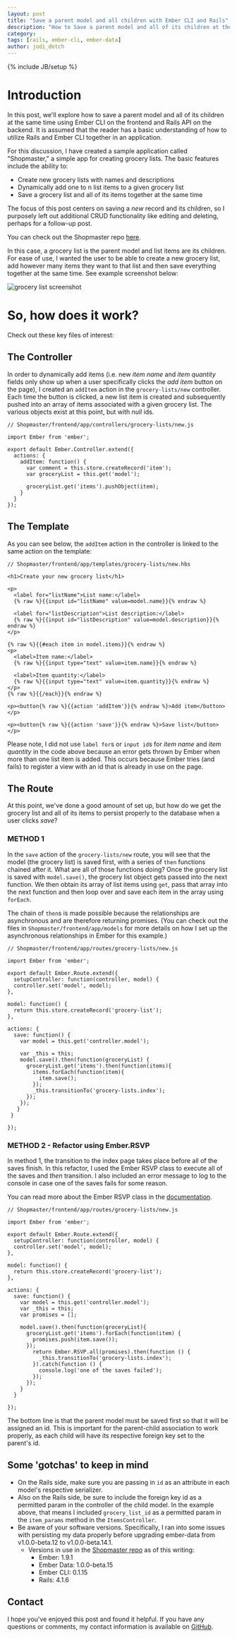 ```yaml
---
layout: post
title: "Save a parent model and all children with Ember CLI and Rails"
description: "How to Save a parent model and all of its children at the same time with Ember CLI and Rails"
category:
tags: [rails, ember-cli, ember-data]
author: jodi_detch
---
```

{% include JB/setup %}

# Introduction

In this post, we'll explore how to save a parent model and all of its children at the same time using Ember CLI on the frontend and Rails API on the backend. It is assumed that the reader has a basic understanding of how to utilize Rails and Ember CLI together in an application.

For this discussion, I have created a sample application called "Shopmaster," a simple app for creating grocery lists. The basic features include the ability to:
 
* Create new grocery lists with names and descriptions
* Dynamically add one to n list items to a given grocery list
* Save a grocery list and all of its items together at the same time 

The focus of this post centers on saving a *new* record and its children, so I purposely left out additional CRUD functionality like editing and deleting, perhaps for a follow-up post.

You can check out the Shopmaster repo <a href="https://github.com/jdetch/Shopmaster" target="_blank">here</a>.

In this case, a grocery list is the parent model and list items are its children. For ease of use, I wanted the user to be able to create a new grocery list, add however many items they want to that list and then save everything together at the same time. See example screenshot below:

<img src="http://i.imgur.com/awZupYJ.png" alt="grocery list screenshot"> 

# So, how does it work?

Check out these key files of interest:

## The Controller

In order to dynamically add items (i.e. new *item name* and *item quantity* fields only show up when a user specifically clicks the *add item* button on the page), I created an `addItem` action in the `grocery-lists/new` controller. Each time the button is clicked, a new list item is created and subsequently pushed into an array of items associated with a given grocery list. The various objects exist at this point, but with *null* ids.

    // Shopmaster/frontend/app/controllers/grocery-lists/new.js
  
    import Ember from 'ember';

    export default Ember.Controller.extend({
      actions: {
        addItem: function() {
          var comment = this.store.createRecord('item');
          var groceryList = this.get('model');
      
          groceryList.get('items').pushObject(item);              
        }
      }
    });

## The Template  
  
As you can see below, the `addItem` action in the controller is linked to the same action on the template:

    // Shopmaster/frontend/app/templates/grocery-lists/new.hbs
    
    <h1>Create your new grocery list</h1>

    <p>
      <label for="listName">List name:</label> 
      {% raw %}{{input id="listName" value=model.name}}{% endraw %}

      <label for="listDescription">List description:</label>
      {% raw %}{{input id="listDescription" value=model.description}}{% endraw %}
    </p>

    {% raw %}{{#each item in model.items}}{% endraw %}
    <p>
      <label>Item name:</label> 
      {% raw %}{{input type="text" value=item.name}}{% endraw %}

      <label>Item quantity:</label> 
      {% raw %}{{input type="text" value=item.quantity}}{% endraw %}
    </p>
    {% raw %}{{/each}}{% endraw %}

    <p><button{% raw %}{{action 'addItem'}}{% endraw %}>Add item</button></p>

    <p><button{% raw %}{{action 'save'}}{% endraw %}>Save list</button></p>

Please note, I did not use `label for`s or `input id`s for *item name* and *item quantity* in the code above because an error gets thrown by Ember when more than one list item is added. This occurs because Ember tries (and fails) to register a view with an id that is already in use on the page.

## The Route

At this point, we've done a good amount of set up, but how do we get the grocery list and all of its items to persist properly to the database when a user clicks *save*?

### METHOD 1 

In the `save` action of the `grocery-lists/new` route, you will see that the model (the grocery list) is saved first, with a series of `then` functions chained after it. What are all of those functions doing? Once the grocery list is saved with `model.save()`, the grocery list object gets passed into the next function. We then obtain its array of list items using `get`, pass that array into the next function and then loop over and save each item in the array using `forEach`.

The chain of `then`s is made possible because the relationships are asynchronous and are therefore returning promises. (You can check out the files in `Shopmaster/frontend/app/models` for more details on how I set up the asynchronous relationships in Ember for this example.) 

    // Shopmaster/frontend/app/routes/grocery-lists/new.js
    
    import Ember from 'ember';

    export default Ember.Route.extend({
      setupController: function(controller, model) {
      controller.set('model', model);
    },

    model: function() {
      return this.store.createRecord('grocery-list');
    },

    actions: {
      save: function() {
        var model = this.get('controller.model');

        var _this = this;
        model.save().then(function(groceryList) {
          groceryList.get('items').then(function(items){
            items.forEach(function(item){
              item.save();
            });
            _this.transitionTo('grocery-lists.index');
          });
        });
       }
     }

    });
    
### METHOD 2 - Refactor using Ember.RSVP

In method 1, the transition to the index page takes place before all of the saves finish. In this refactor, I used the Ember RSVP class to execute all of the saves and *then* transition. I also included an error message to log to the console in case one of the saves fails for some reason.

You can read more about the Ember RSVP class in the <a href="http://emberjs.com/api/classes/RSVP.html" target="_blank">documentation</a>.
  
    // Shopmaster/frontend/app/routes/grocery-lists/new.js
  
    import Ember from 'ember';

    export default Ember.Route.extend({
      setupController: function(controller, model) {
      controller.set('model', model);
    },

    model: function() {
      return this.store.createRecord('grocery-list');
    },

    actions: {
      save: function() {
        var model = this.get('controller.model');
        var _this = this;
        var promises = [];

        model.save().then(function(groceryList){
          groceryList.get('items').forEach(function(item) {
            promises.push(item.save());
          });
            return Ember.RSVP.all(promises).then(function () {
              _this.transitionTo('grocery-lists.index');
            }).catch(function () {
              console.log('one of the saves failed');
            });
          });
        }
      }

    });    
    
The bottom line is that the parent model must be saved first so that it will be assigned an id. This is important for the parent-child association to work properly, as each child will have its respective foreign key set to the parent's id.       
    
## Some 'gotchas' to keep in mind

* On the Rails side, make sure you are passing in `id` as an attribute in each model's respective serializer. 
* Also on the Rails side, be sure to include the foreign key id as a permitted param in the controller of the child model. In the example above, that means I included `grocery_list_id` as a permitted param in the `item_params` method in the `ItemsController`.
* Be aware of your software versions. Specifically, I ran into some issues with persisting my data properly before upgrading ember-data from v1.0.0-beta.12 to v1.0.0-beta.14.1.
  * Versions in use in the <a href="https://github.com/jdetch/Shopmaster" target="_blank">Shopmaster repo</a> as of this writing:
    * Ember: 1.9.1
    * Ember Data: 1.0.0-beta.15  
    * Ember CLI: 0.1.15
    * Rails: 4.1.6

## Contact

I hope you've enjoyed this post and found it helpful. If you have any questions or comments, my contact information is available on <a href="http://github.com/jdetch" target="_blank">GitHub</a>.



